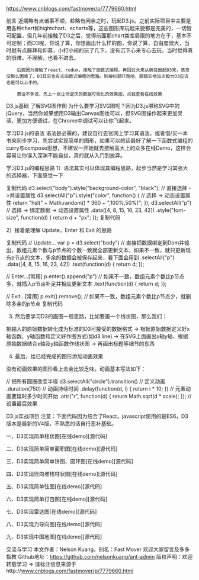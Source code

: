 https://www.cnblogs.com/fastmover/p/7779660.html

前言
        近期略有点诸事不顺，趁略有闲余之时，玩起D3.js。之前实际项目中主要是用各种chart如hightchart、echarts等，这些图形库玩起来貌都是完美的，一切皆可配置，但几年前接触了D3之后，觉得前面那chart类库局限的地方在于，基本不可定制；而D3呢，你说了算，你想画出什么样的图，你说了算，自由度很大，当时就有点膜拜和仰慕，小打小闹的玩了几下，没有沉下心来专心去玩，当时觉得真的很难。不理解，也看不进去。

        后面因为接触了react、redux，接触了函数式编程。再回过头来从新捣鼓起D3来，感觉没那么困难了，D3其实也有点函数式编程的思路。别被标题吓跑哈，脚踏实地加点毅力D3应该也是可以上手的。

        费话不多说，先上一张让你逆天的数据可视化的效果图，点我查看在线效果

 



 

 

D3.js基础
了解SVG图作图
为什么要学习SVG图呢？因为D3.js堪称SVG中的jQuery，当然你如果想用D3输出Canvas图也可以，但SVG图操作起来更加灵活，更加方便调试，在Chrome中调试可以让你飞起来。

 

学习D3.js的语法
语法是必需的，建议自行去官网上学习其语法，或者借/买一本书来同步学习，先尝试实现简单的图形，如果可以的话最好了解一下函数式编程的curry与compose思想，不建议一开始就去接触高大上的众多在线Demo，这样会容易让你误入深渊不能自拔，真的就从入门到放弃。

 

学习D3.js的编程思路
1）语法其实可以体现其编程思路，起步当然是学习其强大的选择器，下面感觉一下

复制代码
d3.select("body").style("background-color", "black");  // 直接选择 ->并设置属性
d3.selectAll("p").style("color", function() { // 选择 -> 动态设置属性
  return "hsl(" + Math.random() * 360 + ",100%,50%)";
});
d3.selectAll("p") // 选择 -> 绑定数据 -> 动态设置属性
  .data([4, 8, 15, 16, 23, 42])
    .style("font-size", function(d) { return d + "px"; });
复制代码
 

2）接着是理解 Update，Enter 和 Exit 的思路

复制代码
// Update…
var p = d3.select("body") // 直接把数据绑定到Dom并输出，数组元素个数与p节点的个数一致就全部更新文本，如果不一致，就只更新现有p节点的文本，多余的数据会被保存起来，看下面会用到
  .selectAll("p")
  .data([4, 8, 15, 16, 23, 42])
    .text(function(d) { return d; });

// Enter…[常用]
p.enter().append("p") // 如果不一致，数组元素个数比p节点多，就插入p节点补足并相应更新文本
    .text(function(d) { return d; });

// Exit…[常用]
p.exit().remove(); // 如果不一致，数组元素个数比p节点少，就删除多余的p节点
复制代码
 

3) 然后要学习D3的画图一般思路，比如要画一个线状图，那么我们：

把输入的原始数据转化成为标准的D3可接受的数据格式 -> 根据原始数据定义好x轴函数、y轴函数和定义好作图方式(如d3.line) -> 在SVG上面画出x轴y轴、根据原始数据结合x轴及y轴函数作线状图 -> 再画出标题等细节的东西

 

4) 最后，给已经完成的图形添加动画效果

没有动画效果的图形看上去会比较乏味。动画基本写法如下：

// 把所有圆圈改变半径
d3.selectAll("circle").transition() // 定义动画
    .duration(750) // 动画持续时间
    .delay(function(d, i) { return i * 10; }) // 元素动画要延时多少时间开始
    .attr("r", function(d) { return Math.sqrt(d * scale); }); // 设置最后效果
 

D3.js实战项目
注意：下面代码因为结合了React，javascript使用的是ES6，D3版本是最新的V4版，不熟悉的话自行恶补基础。

一、D3实现简单柱状图[在线demo][源代码]



 

 

二、D3实现简单简单面积图[在线demo][源代码]



 

三、D3实现简单简单饼图、圆环图[在线demo][源代码]



 

四、D3实现径向堆栈柱状图[在线demo][源代码]



 

五、D3实现简单弦图[在线demo][源代码]



 

六、D3实现简单打包图[在线demo][源代码]



 

七、D3实现雷达图[在线demo][源代码]



 

八、D3实现力导向图[在线demo][源代码]



 

九、D3实现中国地图[在线demo][源代码]



交流与学习
本文作者：Nelson Kuang，别名：Fast Mover  欢迎大家留言及多多指教
Github地址：https://github.com/nelsonkuang/ant-admin
版权声明：欢迎转载学习 => 请标注信息来源于http://www.cnblogs.com/fastmover/p/7779660.html